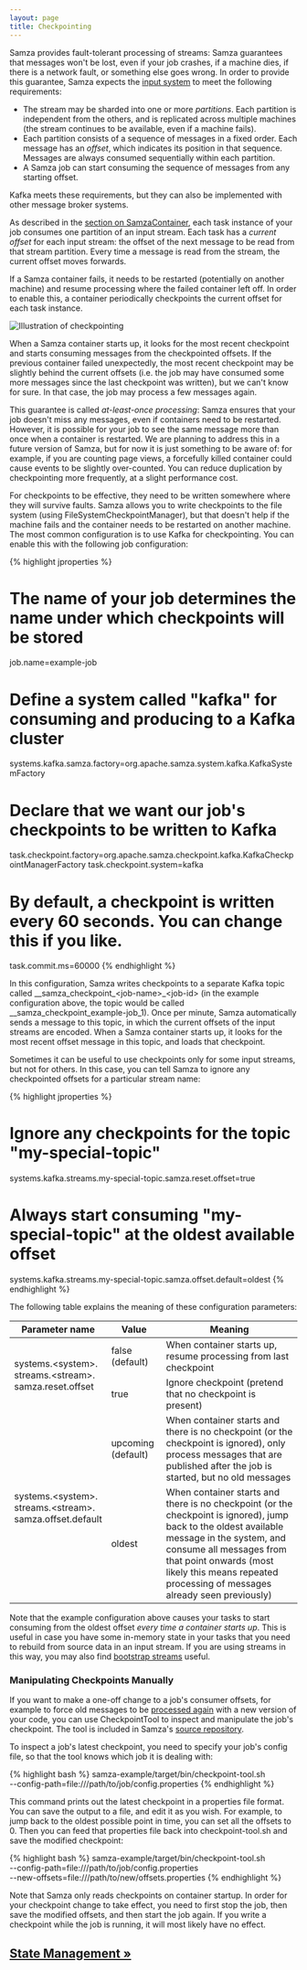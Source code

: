 ```yaml
---
layout: page
title: Checkpointing
---
```

<!--
   Licensed to the Apache Software Foundation (ASF) under one or more
   contributor license agreements.  See the NOTICE file distributed with
   this work for additional information regarding copyright ownership.
   The ASF licenses this file to You under the Apache License, Version 2.0
   (the "License"); you may not use this file except in compliance with
   the License.  You may obtain a copy of the License at

       http://www.apache.org/licenses/LICENSE-2.0

   Unless required by applicable law or agreed to in writing, software
   distributed under the License is distributed on an "AS IS" BASIS,
   WITHOUT WARRANTIES OR CONDITIONS OF ANY KIND, either express or implied.
   See the License for the specific language governing permissions and
   limitations under the License.
-->

Samza provides fault-tolerant processing of streams: Samza guarantees that messages won't be lost, even if your job crashes, if a machine dies, if there is a network fault, or something else goes wrong. In order to provide this guarantee, Samza expects the [input system](streams.html) to meet the following requirements:

* The stream may be sharded into one or more *partitions*. Each partition is independent from the others, and is replicated across multiple machines (the stream continues to be available, even if a machine fails).
* Each partition consists of a sequence of messages in a fixed order. Each message has an *offset*, which indicates its position in that sequence. Messages are always consumed sequentially within each partition.
* A Samza job can start consuming the sequence of messages from any starting offset.

Kafka meets these requirements, but they can also be implemented with other message broker systems.

As described in the [section on SamzaContainer](samza-container.html), each task instance of your job consumes one partition of an input stream. Each task has a *current offset* for each input stream: the offset of the next message to be read from that stream partition. Every time a message is read from the stream, the current offset moves forwards.

If a Samza container fails, it needs to be restarted (potentially on another machine) and resume processing where the failed container left off. In order to enable this, a container periodically checkpoints the current offset for each task instance.

<img src="/img/{{site.version}}/learn/documentation/container/checkpointing.svg" alt="Illustration of checkpointing" class="diagram-large">

When a Samza container starts up, it looks for the most recent checkpoint and starts consuming messages from the checkpointed offsets. If the previous container failed unexpectedly, the most recent checkpoint may be slightly behind the current offsets (i.e. the job may have consumed some more messages since the last checkpoint was written), but we can't know for sure. In that case, the job may process a few messages again.

This guarantee is called *at-least-once processing*: Samza ensures that your job doesn't miss any messages, even if containers need to be restarted. However, it is possible for your job to see the same message more than once when a container is restarted. We are planning to address this in a future version of Samza, but for now it is just something to be aware of: for example, if you are counting page views, a forcefully killed container could cause events to be slightly over-counted. You can reduce duplication by checkpointing more frequently, at a slight performance cost.

For checkpoints to be effective, they need to be written somewhere where they will survive faults. Samza allows you to write checkpoints to the file system (using FileSystemCheckpointManager), but that doesn't help if the machine fails and the container needs to be restarted on another machine. The most common configuration is to use Kafka for checkpointing. You can enable this with the following job configuration:

{% highlight jproperties %}
# The name of your job determines the name under which checkpoints will be stored
job.name=example-job

# Define a system called "kafka" for consuming and producing to a Kafka cluster
systems.kafka.samza.factory=org.apache.samza.system.kafka.KafkaSystemFactory

# Declare that we want our job's checkpoints to be written to Kafka
task.checkpoint.factory=org.apache.samza.checkpoint.kafka.KafkaCheckpointManagerFactory
task.checkpoint.system=kafka

# By default, a checkpoint is written every 60 seconds. You can change this if you like.
task.commit.ms=60000
{% endhighlight %}

In this configuration, Samza writes checkpoints to a separate Kafka topic called \_\_samza\_checkpoint\_&lt;job-name&gt;\_&lt;job-id&gt; (in the example configuration above, the topic would be called \_\_samza\_checkpoint\_example-job\_1). Once per minute, Samza automatically sends a message to this topic, in which the current offsets of the input streams are encoded. When a Samza container starts up, it looks for the most recent offset message in this topic, and loads that checkpoint.

Sometimes it can be useful to use checkpoints only for some input streams, but not for others. In this case, you can tell Samza to ignore any checkpointed offsets for a particular stream name:

{% highlight jproperties %}
# Ignore any checkpoints for the topic "my-special-topic"
systems.kafka.streams.my-special-topic.samza.reset.offset=true

# Always start consuming "my-special-topic" at the oldest available offset
systems.kafka.streams.my-special-topic.samza.offset.default=oldest
{% endhighlight %}

The following table explains the meaning of these configuration parameters:

<table class="table table-condensed table-bordered table-striped">
  <thead>
    <tr>
      <th>Parameter name</th>
      <th>Value</th>
      <th>Meaning</th>
    </tr>
  </thead>
  <tbody>
    <tr>
      <td rowspan="2" class="nowrap">systems.&lt;system&gt;.<br>streams.&lt;stream&gt;.<br>samza.reset.offset</td>
      <td>false (default)</td>
      <td>When container starts up, resume processing from last checkpoint</td>
    </tr>
    <tr>
      <td>true</td>
      <td>Ignore checkpoint (pretend that no checkpoint is present)</td>
    </tr>
    <tr>
      <td rowspan="2" class="nowrap">systems.&lt;system&gt;.<br>streams.&lt;stream&gt;.<br>samza.offset.default</td>
      <td>upcoming (default)</td>
      <td>When container starts and there is no checkpoint (or the checkpoint is ignored), only process messages that are published after the job is started, but no old messages</td>
    </tr>
    <tr>
      <td>oldest</td>
      <td>When container starts and there is no checkpoint (or the checkpoint is ignored), jump back to the oldest available message in the system, and consume all messages from that point onwards (most likely this means repeated processing of messages already seen previously)</td>
    </tr>
  </tbody>
</table>

Note that the example configuration above causes your tasks to start consuming from the oldest offset *every time a container starts up*. This is useful in case you have some in-memory state in your tasks that you need to rebuild from source data in an input stream. If you are using streams in this way, you may also find [bootstrap streams](streams.html) useful.

### Manipulating Checkpoints Manually

If you want to make a one-off change to a job's consumer offsets, for example to force old messages to be [processed again](../jobs/reprocessing.html) with a new version of your code, you can use CheckpointTool to inspect and manipulate the job's checkpoint. The tool is included in Samza's [source repository](/contribute/code.html).

To inspect a job's latest checkpoint, you need to specify your job's config file, so that the tool knows which job it is dealing with:

{% highlight bash %}
samza-example/target/bin/checkpoint-tool.sh \
  --config-path=file:///path/to/job/config.properties
{% endhighlight %}

This command prints out the latest checkpoint in a properties file format. You can save the output to a file, and edit it as you wish. For example, to jump back to the oldest possible point in time, you can set all the offsets to 0. Then you can feed that properties file back into checkpoint-tool.sh and save the modified checkpoint:

{% highlight bash %}
samza-example/target/bin/checkpoint-tool.sh \
  --config-path=file:///path/to/job/config.properties \
  --new-offsets=file:///path/to/new/offsets.properties
{% endhighlight %}

Note that Samza only reads checkpoints on container startup. In order for your checkpoint change to take effect, you need to first stop the job, then save the modified offsets, and then start the job again. If you write a checkpoint while the job is running, it will most likely have no effect.

## [State Management &raquo;](state-management.html)
